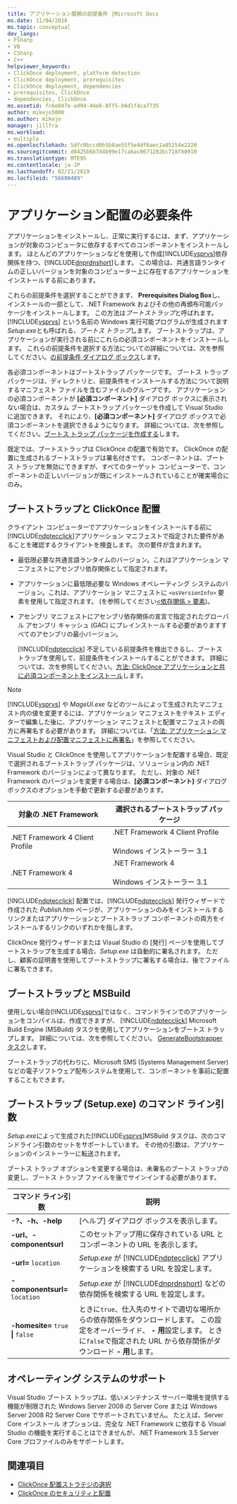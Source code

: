 ```yaml
---
title: アプリケーション展開の前提条件 |Microsoft Docs
ms.date: 11/04/2016
ms.topic: conceptual
dev_langs:
- FSharp
- VB
- CSharp
- C++
helpviewer_keywords:
- ClickOnce deployment, platform detection
- ClickOnce deployment, prerequisites
- ClickOnce deployment, dependencies
- prerequisites, ClickOnce
- dependencies, ClickOnce
ms.assetid: fc6e047e-ad94-44e8-8ff5-b6d1f4ca7735
author: mikejo5000
ms.author: mikejo
manager: jillfra
ms.workload:
- multiple
ms.openlocfilehash: 5dfc0bccd0b5b8ae55f5e4df6aec1a85254e2220
ms.sourcegitcommit: d0425b6b7d4b99e17ca6ac0671282bc718f80910
ms.translationtype: MTE95
ms.contentlocale: ja-JP
ms.lasthandoff: 02/21/2019
ms.locfileid: "56600489"
---
```

# <a name="application-deployment-prerequisites"></a>アプリケーション配置の必要条件

アプリケーションをインストールし、正常に実行するには、まず、アプリケーションが対象のコンピュータに依存するすべてのコンポーネントをインストールします。 ほとんどのアプリケーションなどを使用して作成[!INCLUDE[vsprvs](../code-quality/includes/vsprvs_md.md)]依存関係を持つ、[!INCLUDE[dnprdnshort](../code-quality/includes/dnprdnshort_md.md)]します。 この場合は、共通言語ランタイムの正しいバージョンを対象のコンピューター上に存在するアプリケーションをインストールする前にあります。

 これらの前提条件を選択することができます、 **Prerequisites Dialog Box**し、インストールの一部として、.NET Framework およびその他の再頒布可能パッケージをインストールします。 この方法は*ブートストラップ*と呼ばれます。 [!INCLUDE[vsprvs](../code-quality/includes/vsprvs_md.md)] という名前の Windows 実行可能プログラムが生成されます*Setup.exe*とも呼ばれる、*ブートス トラップ*します。 ブートストラップは、アプリケーションが実行される前にこれらの必須コンポーネントをインストールします。 これらの前提条件を選択する方法についての詳細については、次を参照してください。[の前提条件 ダイアログ ボックス](../ide/reference/prerequisites-dialog-box.md)します。

 各必須コンポーネントはブートストラップ パッケージです。 ブートス トラップ パッケージは、ディレクトリと、前提条件をインストールする方法について説明するマニフェスト ファイルを含むファイルのグループです。 アプリケーションの必須コンポーネントが **[必須コンポーネント]** ダイアログ ボックスに表示されない場合は、カスタム ブートストラップ パッケージを作成して Visual Studio に追加できます。 それにより、**[必須コンポーネント]** ダイアログ ボックスで必須コンポーネントを選択できるようになります。 詳細については、次を参照してください。[ブートス トラップ パッケージを作成する](../deployment/creating-bootstrapper-packages.md)します。

 既定では、ブートストラップは ClickOnce の配置で有効です。 ClickOnce の配置に生成されるブートストラップは署名付きです。 コンポーネントは、ブートス トラップを無効にできますが、すべてのターゲット コンピューターで、コンポーネントの正しいバージョンが既にインストールされていることが確実場合にのみ。

## <a name="bootstrapping-and-clickonce-deployment"></a>ブートストラップと ClickOnce 配置
 クライアント コンピューターでアプリケーションをインストールする前に[!INCLUDE[ndptecclick](../deployment/includes/ndptecclick_md.md)]アプリケーション マニフェストで指定された要件があることを確認するクライアントを検査します。 次の要件が含まれます。

- 最低限必要な共通言語ランタイムのバージョン。これはアプリケーション マニフェストにアセンブリ依存関係として指定されます。

- アプリケーションに最低限必要な Windows オペレーティング システムのバージョン。これは、アプリケーション マニフェストに `<osVersionInfo>` 要素を使用して指定されます。 (を参照してください[\<依存関係 > 要素](../deployment/dependency-element-clickonce-application.md))。

- アセンブリ マニフェストにアセンブリ依存関係の宣言で指定されたグローバル アセンブリ キャッシュ (GAC) にプレインストールする必要がありますすべてのアセンブリの最小バージョン。

  [!INCLUDE[ndptecclick](../deployment/includes/ndptecclick_md.md)] 不足している前提条件を検出できるし、ブートス トラップを使用して、前提条件をインストールすることができます。 詳細については、次を参照してください。[方法: ClickOnce アプリケーションと共に必須コンポーネントをインストール](../deployment/how-to-install-prerequisites-with-a-clickonce-application.md)します。

> [!NOTE]
>  [!INCLUDE[vsprvs](../code-quality/includes/vsprvs_md.md)] や *MageUI.exe* などのツールによって生成されたマニフェスト内の値を変更するには、アプリケーション マニフェストをテキスト エディターで編集した後に、アプリケーション マニフェストと配置マニフェストの両方に再署名する必要があります。 詳細については、「[方法: アプリケーション マニフェストおよび配置マニフェストに再署名](../deployment/how-to-re-sign-application-and-deployment-manifests.md)」を参照してください。

 Visual Studio と ClickOnce を使用してアプリケーションを配置する場合、既定で選択されるブートストラップ パッケージは、ソリューション内の .NET Framework のバージョンによって異なります。 ただし、対象の .NET Framework のバージョンを変更する場合は、**[必須コンポーネント]** ダイアログ ボックスのオプションを手動で更新する必要があります。

|対象の .NET Framework|選択されるブートストラップ パッケージ|
|---------------------------|------------------------------------|
|.NET Framework 4 Client Profile|.NET Framework 4 Client Profile<br /><br /> Windows インストーラー 3.1|
|.NET Framework 4|.NET Framework 4<br /><br /> Windows インストーラー 3.1|

 [!INCLUDE[ndptecclick](../deployment/includes/ndptecclick_md.md)] 配置では、[!INCLUDE[ndptecclick](../deployment/includes/ndptecclick_md.md)] 発行ウィザードで作成された *Publish.htm* ページが、アプリケーションのみをインストールするリンクまたはアプリケーションとブートストラップ コンポーネントの両方をインストールするリンクのいずれかを指します。

 ClickOnce 発行ウィザードまたは Visual Studio の [発行] ページを使用してブートストラップを生成する場合、*Setup.exe* は自動的に署名されます。 ただし、顧客の証明書を使用してブートストラップに署名する場合は、後でファイルに署名できます。

## <a name="bootstrapping-and-msbuild"></a>ブートストラップと MSBuild
 使用しない場合[!INCLUDE[vsprvs](../code-quality/includes/vsprvs_md.md)]ではなく、コマンドラインでのアプリケーションをコンパイルは、作成できますが、 [!INCLUDE[ndptecclick](../deployment/includes/ndptecclick_md.md)] Microsoft Build Engine (MSBuild) タスクを使用してアプリケーションをブートス トラップします。 詳細については、次を参照してください。 [GenerateBootstrapper タスク](../msbuild/generatebootstrapper-task.md)します。

 ブートストラップの代わりに、Microsoft SMS (Systems Management Server) などの電子ソフトウェア配布システムを使用して、コンポーネントを事前に配置することもできます。

## <a name="bootstrapper-setupexe-command-line-arguments"></a>ブートストラップ (Setup.exe) のコマンド ライン引数
 *Setup.exe*によって生成された[!INCLUDE[vsprvs](../code-quality/includes/vsprvs_md.md)]MSBuild タスクは、次のコマンドライン引数のセットをサポートしています。 その他の引数は、アプリケーションのインストーラーに転送されます。

 ブートス トラップ オプションを変更する場合は、未署名のブートス トラップの変更し、ブートス トラップ ファイルを後でサインインする必要があります。


| コマンド ライン引数 | 説明 |
| - | - |
| **-?、-h、-help** | [ヘルプ] ダイアログ ボックスを表示します。 |
| **-url、-componentsurl** | このセットアップ用に保存されている URL とコンポーネントの URL を表示します。 |
| **-url=** `location` | *Setup.exe* が [!INCLUDE[ndptecclick](../deployment/includes/ndptecclick_md.md)] アプリケーションを検索する URL を設定します。 |
| **-componentsurl=** `location` | *Setup.exe* が [!INCLUDE[dnprdnshort](../code-quality/includes/dnprdnshort_md.md)] などの依存関係を検索する URL を設定します。 |
| **-homesite=** `true` **&#124;** `false` | ときに`true`、仕入先のサイトで適切な場所からの依存関係をダウンロードします。 この設定をオーバーライド、 **- 用**設定します。 ときに`false`で指定された URL から依存関係がダウンロード **- 用**します。 |

## <a name="operating-system-support"></a>オペレーティング システムのサポート
 Visual Studio ブートス トラップは、低いメンテナンス サーバー環境を提供する機能が制限された Windows Server 2008 の Server Core または Windows Server 2008 R2 Server Core でサポートされていません。 たとえば、Server Core インストール オプションは、完全な .NET Framework に依存する Visual Studio の機能を実行することはできませんが、.NET Framework 3.5 Server Core プロファイルのみをサポートします。

## <a name="see-also"></a>関連項目
- [ClickOnce 配置ストラテジの選択](../deployment/choosing-a-clickonce-deployment-strategy.md)
- [ClickOnce のセキュリティと配置](../deployment/clickonce-security-and-deployment.md)